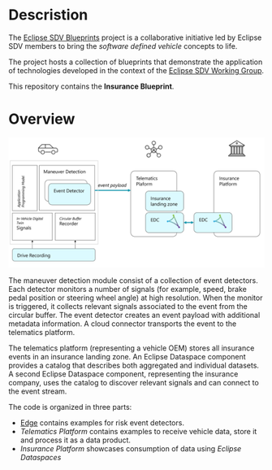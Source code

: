 <!--
SPDX-FileCopyrightText: 2023 Contributors to the Eclipse Foundation

See the NOTICE file(s) distributed with this work for additional
information regarding copyright ownership.

Licensed under the Apache License, Version 2.0 (the "License");
you may not use this file except in compliance with the License.
You may obtain a copy of the License at

     http://www.apache.org/licenses/LICENSE-2.0

Unless required by applicable law or agreed to in writing, software
distributed under the License is distributed on an "AS IS" BASIS,
WITHOUT WARRANTIES OR CONDITIONS OF ANY KIND, either express or implied.
See the License for the specific language governing permissions and
limitations under the License.

SPDX-License-Identifier: Apache-2.0
-->

# Descristion
The [Eclipse SDV Blueprints](https://github.com/eclipse-sdv-blueprints) project is a collaborative initiative
led by Eclipse SDV members to bring the *software defined vehicle* concepts to life.

The project hosts a collection of blueprints that demonstrate the application of technologies developed in
the context of the [Eclipse SDV Working Group](https://sdv.eclipse.org).

This repository contains the **Insurance Blueprint**.

# Overview

![Overview](./docs/images/overview.png)

The maneuver detection module consist of a collection of event detectors. Each detector monitors a number of signals (for example, speed, brake pedal position or steering wheel angle) at high resolution. When the monitor is triggered, it collects relevant signals associated to the event from the circular buffer. The event detector creates an event payload with additional metadata information. A cloud connector transports the event to the telematics platform.

The telematics platform (representing a vehicle OEM) stores all insurance events in an insurance landing zone. An Eclipse Dataspace component provides a catalog that describes both aggregated and individual datasets. A second Eclipse Dataspace component, representing the insurance company, uses the catalog to discover relevant signals and can connect to the event stream.

The code is organized in three parts:

- [Edge](./src/edge/README.md) contains examples for risk event detectors.
- *Telematics Platform* contains examples to receive vehicle data, store it and process it as a data product.
- *Insurance Platform* showcases consumption of data using *Eclipse Dataspaces*